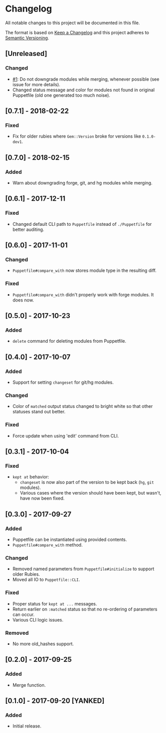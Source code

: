 # Changelog
All notable changes to this project will be documented in this file.

The format is based on [Keep a Changelog](http://keepachangelog.com/)
and this project adheres to [Semantic Versioning](http://semver.org/).

## [Unreleased]
### Changed
- [#1](https://github.com/pegasd/puppetfile_editor/issues/1): Do not downgrade modules while merging, whenever possible (see issue for more details).
- Changed status message and color for modules not found in original Puppetfile (old one generated too much noise).


## [0.7.1] - 2018-02-22
### Fixed
- Fix for older rubies where `Gem::Version` broke for versions like `0.1.0-dev1`.

## [0.7.0] - 2018-02-15
### Added
- Warn about downgrading forge, git, and hg modules while merging.

## [0.6.1] - 2017-12-11
### Fixed
- Changed default CLI path to `Puppetfile` instead of `./Puppetfile` for better auditing.

## [0.6.0] - 2017-11-01
### Changed
- `Puppetfile#compare_with` now stores module type in the resulting diff.

### Fixed
- `Puppetfile#compare_with` didn't properly work with forge modules. It does now.

## [0.5.0] - 2017-10-23
### Added
- `delete` command for deleting modules from Puppetfile.

## [0.4.0] - 2017-10-07
### Added
- Support for setting `changeset` for git/hg modules.

### Changed
- Color of `matched` output status changed to bright white so that other statuses stand out better.

### Fixed
- Force update when using 'edit' command from CLI.

## [0.3.1] - 2017-10-04
### Fixed
- `kept at` behavior:
  - `changeset` is now also part of the version to be kept back (`hg`, `git` modules).
  - Various cases where the version should have been kept, but wasn't, have now been fixed.

## [0.3.0] - 2017-09-27
### Added
- Puppetfile can be instantiated using provided contents.
- `Puppetfile#compare_with` method.

### Changed
- Removed named parameters from `Puppetfile#initialize` to support older Rubies.
- Moved all IO to `Puppetfile::CLI`.

### Fixed
- Proper status for `kept at ...` messages.
- Return earlier on `:matched` status so that no re-ordering of parameters can occur.
- Various CLI logic issues.

### Removed
- No more old_hashes support.

## [0.2.0] - 2017-09-25
### Added
- Merge function.

## [0.1.0] - 2017-09-20 [YANKED]
### Added
- Initial release.
